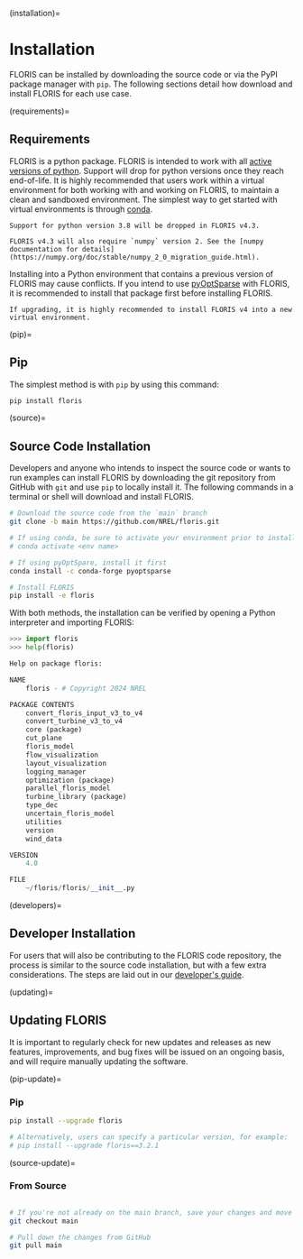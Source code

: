(installation)=
# Installation

FLORIS can be installed by downloading the source code or via the PyPI package manager with `pip`.
The following sections detail how download and install FLORIS for each use case.

(requirements)=
## Requirements

FLORIS is a python package. FLORIS is intended to work with all [active versions of python](https://devguide.python.org/versions/). Support will drop for python versions once they reach end-of-life.
It is highly recommended that users
work within a virtual environment for both working with and working on FLORIS, to maintain a clean
and sandboxed environment. The simplest way to get started with virtual environments is through
[conda](https://docs.conda.io/en/latest/miniconda.html).

```{warning}
Support for python version 3.8 will be dropped in FLORIS v4.3. 

FLORIS v4.3 will also require `numpy` version 2. See the [numpy documentation for details](https://numpy.org/doc/stable/numpy_2_0_migration_guide.html).
```

Installing into a Python environment that contains a previous version of FLORIS may cause conflicts.
If you intend to use [pyOptSparse](https://mdolab-pyoptsparse.readthedocs-hosted.com/en/latest/)
with FLORIS, it is recommended to install that package first before installing FLORIS.


```{note}
If upgrading, it is highly recommended to install FLORIS v4 into a new virtual environment.
```

(pip)=
## Pip

The simplest method is with `pip` by using this command:

```bash
pip install floris
```

(source)=
## Source Code Installation

Developers and anyone who intends to inspect the source code or wants to run examples can install FLORIS by downloading the
git repository from GitHub with ``git`` and use ``pip`` to locally install it. The following commands in a terminal or shell will download and install FLORIS.

```bash
# Download the source code from the `main` branch
git clone -b main https://github.com/NREL/floris.git

# If using conda, be sure to activate your environment prior to installing
# conda activate <env name>

# If using pyOptSpare, install it first
conda install -c conda-forge pyoptsparse

# Install FLORIS
pip install -e floris
```

With both methods, the installation can be verified by opening a Python interpreter
and importing FLORIS:

```python
>>> import floris
>>> help(floris)

Help on package floris:

NAME
    floris - # Copyright 2024 NREL

PACKAGE CONTENTS
    convert_floris_input_v3_to_v4
    convert_turbine_v3_to_v4
    core (package)
    cut_plane
    floris_model
    flow_visualization
    layout_visualization
    logging_manager
    optimization (package)
    parallel_floris_model
    turbine_library (package)
    type_dec
    uncertain_floris_model
    utilities
    version
    wind_data

VERSION
    4.0

FILE
    ~/floris/floris/__init__.py
```

(developers)=
## Developer Installation

For users that will also be contributing to the FLORIS code repository, the process is similar to
the source code installation, but with a few extra considerations. The steps are laid out in our
[developer's guide](dev_guide.md).

(updating)=
## Updating FLORIS

It is important to regularly check for new updates and releases as new features, improvements, and
bug fixes will be issued on an ongoing basis, and will require manually updating the software.

(pip-update)=
### Pip

```bash
pip install --upgrade floris

# Alternatively, users can specify a particular version, for example:
# pip install --upgrade floris==3.2.1
```

(source-update)=
### From Source
```bash

# If you're not already on the main branch, save your changes and move there
git checkout main

# Pull down the changes from GitHub
git pull main
```
